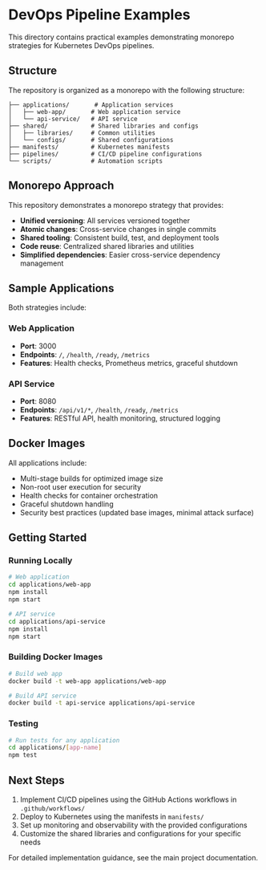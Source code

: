 # DevOps Pipeline Examples

This directory contains practical examples demonstrating monorepo strategies for Kubernetes DevOps pipelines.

## Structure

The repository is organized as a monorepo with the following structure:

```
├── applications/       # Application services
│   ├── web-app/       # Web application service
│   └── api-service/   # API service
├── shared/            # Shared libraries and configs
│   ├── libraries/     # Common utilities
│   └── configs/       # Shared configurations
├── manifests/         # Kubernetes manifests
├── pipelines/         # CI/CD pipeline configurations
└── scripts/           # Automation scripts
```

## Monorepo Approach

This repository demonstrates a monorepo strategy that provides:
- **Unified versioning**: All services versioned together
- **Atomic changes**: Cross-service changes in single commits
- **Shared tooling**: Consistent build, test, and deployment tools
- **Code reuse**: Centralized shared libraries and utilities
- **Simplified dependencies**: Easier cross-service dependency management

## Sample Applications

Both strategies include:

### Web Application
- **Port**: 3000
- **Endpoints**: `/`, `/health`, `/ready`, `/metrics`
- **Features**: Health checks, Prometheus metrics, graceful shutdown

### API Service
- **Port**: 8080  
- **Endpoints**: `/api/v1/*`, `/health`, `/ready`, `/metrics`
- **Features**: RESTful API, health monitoring, structured logging

## Docker Images

All applications include:
- Multi-stage builds for optimized image size
- Non-root user execution for security
- Health checks for container orchestration
- Graceful shutdown handling
- Security best practices (updated base images, minimal attack surface)

## Getting Started

### Running Locally

```bash
# Web application
cd applications/web-app
npm install
npm start

# API service
cd applications/api-service  
npm install
npm start
```

### Building Docker Images

```bash
# Build web app
docker build -t web-app applications/web-app

# Build API service
docker build -t api-service applications/api-service
```

### Testing

```bash
# Run tests for any application
cd applications/[app-name]
npm test
```

## Next Steps

1. Implement CI/CD pipelines using the GitHub Actions workflows in `.github/workflows/`
2. Deploy to Kubernetes using the manifests in `manifests/`
3. Set up monitoring and observability with the provided configurations
4. Customize the shared libraries and configurations for your specific needs

For detailed implementation guidance, see the main project documentation.